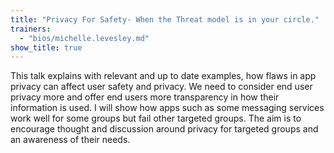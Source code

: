 ```yaml
---
title: "Privacy For Safety- When the Threat model is in your circle."
trainers:
  - "bios/michelle.levesley.md"
show_title: true
---
```

This talk explains with relevant and up to date examples, how flaws in app privacy can affect user safety and privacy.  We need to consider end user privacy more and offer end users more transparency in how their information is used. I will show how apps such as some messaging services work well for some groups but fail other targeted groups.  The aim is to encourage thought and discussion around privacy for targeted groups and an awareness of their needs.